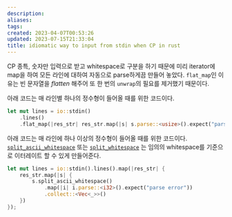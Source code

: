 ```yaml
---
description:
aliases: 
tags: 
created: 2023-04-07T00:53:26
updated: 2023-07-15T21:33:04
title: idiomatic way to input from stdin when CP in rust
---
```

CP 종특, 숫자만 입력으로 받고 whitespace로 구분을 하기 때문에 미리 iterator에 map을 하여 모든 라인에 대하여 자동으로 parse하게끔 만들어 놓았다. `flat_map`인 이유는 빈 문자열을 *flatten* 해주어 또 한 번의 `unwrap`의 필요를 제거했기 때문이다.

아래 코드는 매 라인별 하나의 정수형이 들어올 때를 위한 코드이다.

```rust
let mut lines = io::stdin()
	.lines()
	.flat_map(|res_str| res_str.map(|s| s.parse::<usize>().expect("parse error")));
```

아래 코드는 매 라인에 하나 이상의 정수형이 들어올 때를 위한 코드이다. [`split_ascii_whitespace`](https://doc.rust-lang.org/std/str/struct.SplitAsciiWhitespace.html) 또는 [`split_whitespace`](https://doc.rust-lang.org/std/str/struct.SplitWhitespace.html) 는 임의의 whitespace를 기준으로 이터레이트 할 수 있게 만들어준다.

```rust
let mut lines = io::stdin().lines().map(|res_str| {
	res_str.map(|s| {
		s.split_ascii_whitespace()
			.map(|i| i.parse::<i32>().expect("parse error"))
			.collect::<Vec<_>>()
	})
});
```
